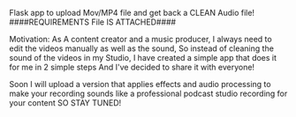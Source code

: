 Flask app to upload Mov/MP4 file and get back a CLEAN Audio file!
####REQUIREMENTS File IS ATTACHED####

Motivation:
As A content creator and a music producer, I always need to edit the videos manually as well as the sound,
So instead of cleaning the sound of the videos in my Studio, I have created a simple app that does it for me 
in 2 simple steps And I've decided to share it with everyone!

Soon I will upload a version that applies effects and audio processing to make your recording sounds like a professional 
podcast studio recording for your content SO STAY TUNED!

